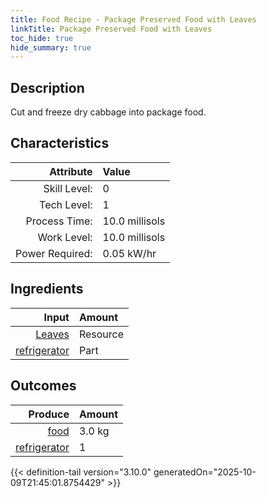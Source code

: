 ```yaml
---
title: Food Recipe - Package Preserved Food with Leaves
linkTitle: Package Preserved Food with Leaves
toc_hide: true
hide_summary: true
---
```

<!-- This is generated by the MarsSim HelpGenertor, do not edit. -->

## Description
Cut and freeze dry cabbage into package food.

## Characteristics

| Attribute      | Value |
|--------:|:------|
|Skill Level:|0|
|Tech Level:|1|
|Process Time:|10.0 millisols|
|Work Level:|10.0 millisols|
|Power Required:|0.05 kW/hr|

## Ingredients

| Input      | Amount |
|--------:|:------|
|[Leaves](/docs/definitions/resource/leaves)|Resource|8.0 kg|
|[refrigerator](/docs/definitions/part/refrigerator)|Part|1|

## Outcomes


| Produce      | Amount |
|--------:|:------|
|[food](/docs/definitions/resource/food)|3.0 kg|
|[refrigerator](/docs/definitions/part/refrigerator)|1|



{{< definition-tail version="3.10.0" generatedOn="2025-10-09T21:45:01.8754429" >}}



